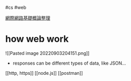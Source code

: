 #cs #web

[網際網路基礎概論整理](https://hackmd.io/@Yu040419/S1raoZE3E)

# how web work
![[Pasted image 20220903204151.png]]
- responses can be different types of data, like JSON...

[[http, https]]
[[node.js]]
[[postman]]

